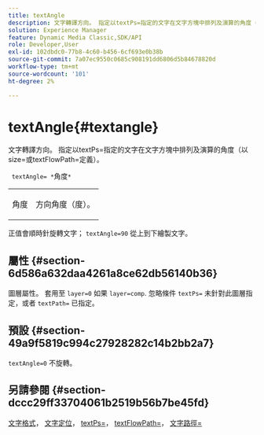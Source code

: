 ```yaml
---
title: textAngle
description: 文字轉譯方向。 指定以textPs=指定的文字在文字方塊中排列及演算的角度（以size=或textFlowPath=定義）。
solution: Experience Manager
feature: Dynamic Media Classic,SDK/API
role: Developer,User
exl-id: 102dbdc0-77b8-4c60-b456-6cf693e0b38b
source-git-commit: 7a07ec9550c0685c908191dd6806d5b84678820d
workflow-type: tm+mt
source-wordcount: '101'
ht-degree: 2%

---
```


# textAngle{#textangle}

文字轉譯方向。 指定以textPs=指定的文字在文字方塊中排列及演算的角度（以size=或textFlowPath=定義）。

` textAngle= *`角度`*`

<table id="simpletable_40832AC4B43A458CA69B225768124F58"> 
 <tr class="strow"> 
  <td class="stentry"> <p> <span class="varname"> 角度 </span> </p> </td> 
  <td class="stentry"> <p>方向角度（度）。 </p> </td> 
 </tr> 
</table>

正值會順時針旋轉文字； `textAngle=90` 從上到下繪製文字。

## 屬性 {#section-6d586a632daa4261a8ce62db56140b36}

圖層屬性。 套用至 `layer=0` 如果 `layer=comp`. 忽略條件 `textPs=` 未針對此圖層指定，或者 `textPath=` 已指定。

## 預設 {#section-49a9f5819c994c27928282c14b2bb2a7}

`textAngle=0` 不旋轉。

## 另請參閱 {#section-dccc29ff33704061b2519b56b7be45fd}

[文字格式](../../../../../is-api/http-ref/image-serving-api-ref/c-http-protocol-reference/c-text-formatting/c-text-formatting.md#concept-0d3136db7f6f49668274541cd4b6364c)， [文字定位](../../../../../is-api/http-ref/image-serving-api-ref/c-http-protocol-reference/c-text-formatting/r-text-positioning.md#reference-f647443d92914f4b89a7cc5a83267d87)， [textPs=](../../../../../is-api/http-ref/image-serving-api-ref/c-http-protocol-reference/c-command-reference/r-textps.md#reference-4209a2a6169f44278da2647cfb0cd767)， [textFlowPath=](../../../../../is-api/http-ref/image-serving-api-ref/c-http-protocol-reference/c-command-reference/r-textflowpath.md#reference-0b8d9493d71342f0b6a64a6d221584ef)， [文字路徑=](../../../../../is-api/http-ref/image-serving-api-ref/c-http-protocol-reference/c-command-reference/r-textpath.md#reference-b09cc0902dff4725bdb54d5da4076ccd)
